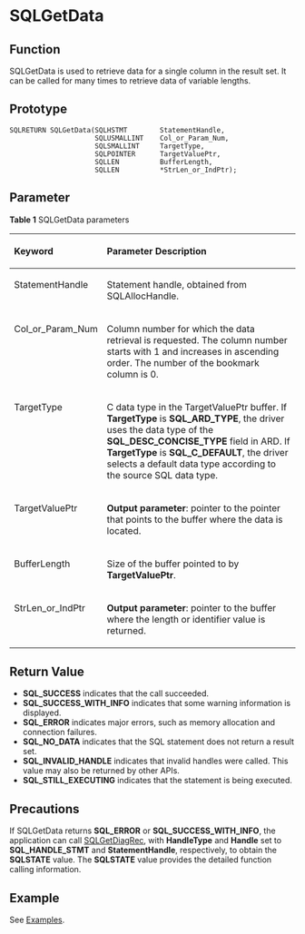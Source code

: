 # SQLGetData<a name="EN-US_TOPIC_0242371453"></a>

## Function<a name="en-us_topic_0238272899_en-us_topic_0237120429_en-us_topic_0059778461_s4c79ae112a6f415a9fed38561c46eebc"></a>

SQLGetData is used to retrieve data for a single column in the result set. It can be called for many times to retrieve data of variable lengths.

## Prototype<a name="en-us_topic_0238272899_en-us_topic_0237120429_en-us_topic_0059778461_s44941944b9a4473f82bcf2a103906e25"></a>

```
SQLRETURN SQLGetData(SQLHSTMT        StatementHandle,
                     SQLUSMALLINT    Col_or_Param_Num,
                     SQLSMALLINT     TargetType,
                     SQLPOINTER      TargetValuePtr,
                     SQLLEN          BufferLength,
                     SQLLEN          *StrLen_or_IndPtr);
```

## Parameter<a name="en-us_topic_0238272899_en-us_topic_0237120429_en-us_topic_0059778461_s6034c283c1954e118e141f899e1e1e3c"></a>

**Table  1**  SQLGetData parameters

<a name="en-us_topic_0238272899_en-us_topic_0237120429_en-us_topic_0059778461_t08910fa922fb482eb98845919c52785a"></a>
<table><thead align="left"><tr id="en-us_topic_0238272899_en-us_topic_0237120429_en-us_topic_0059778461_r2508a683ee7f42e2bd834ea3257ac342"><th class="cellrowborder" valign="top" width="26.040000000000003%" id="mcps1.2.3.1.1"><p id="en-us_topic_0238272899_en-us_topic_0237120429_en-us_topic_0059778461_a5a104b2657f046969ed5569992b0c911"><a name="en-us_topic_0238272899_en-us_topic_0237120429_en-us_topic_0059778461_a5a104b2657f046969ed5569992b0c911"></a><a name="en-us_topic_0238272899_en-us_topic_0237120429_en-us_topic_0059778461_a5a104b2657f046969ed5569992b0c911"></a><strong id="en-us_topic_0238272899_en-us_topic_0237120429_en-us_topic_0059778461_a3f9a72ce57fb40a6827c4ea699ae2ba8"><a name="en-us_topic_0238272899_en-us_topic_0237120429_en-us_topic_0059778461_a3f9a72ce57fb40a6827c4ea699ae2ba8"></a><a name="en-us_topic_0238272899_en-us_topic_0237120429_en-us_topic_0059778461_a3f9a72ce57fb40a6827c4ea699ae2ba8"></a>Keyword</strong></p>
</th>
<th class="cellrowborder" valign="top" width="73.96000000000001%" id="mcps1.2.3.1.2"><p id="en-us_topic_0238272899_en-us_topic_0237120429_en-us_topic_0059778461_ae3c86bea30f44b6e9769831d56221748"><a name="en-us_topic_0238272899_en-us_topic_0237120429_en-us_topic_0059778461_ae3c86bea30f44b6e9769831d56221748"></a><a name="en-us_topic_0238272899_en-us_topic_0237120429_en-us_topic_0059778461_ae3c86bea30f44b6e9769831d56221748"></a><strong id="en-us_topic_0238272899_b8835182954710"><a name="en-us_topic_0238272899_b8835182954710"></a><a name="en-us_topic_0238272899_b8835182954710"></a>Parameter Description</strong></p>
</th>
</tr>
</thead>
<tbody><tr id="en-us_topic_0238272899_en-us_topic_0237120429_en-us_topic_0059778461_r0d368665814c4b238ddb32a049d82a0d"><td class="cellrowborder" valign="top" width="26.040000000000003%" headers="mcps1.2.3.1.1 "><p id="en-us_topic_0238272899_en-us_topic_0237120429_en-us_topic_0059778461_a880530243d4e498fb6b76bd77a3093ce"><a name="en-us_topic_0238272899_en-us_topic_0237120429_en-us_topic_0059778461_a880530243d4e498fb6b76bd77a3093ce"></a><a name="en-us_topic_0238272899_en-us_topic_0237120429_en-us_topic_0059778461_a880530243d4e498fb6b76bd77a3093ce"></a>StatementHandle</p>
</td>
<td class="cellrowborder" valign="top" width="73.96000000000001%" headers="mcps1.2.3.1.2 "><p id="en-us_topic_0238272899_en-us_topic_0237120429_en-us_topic_0059778461_a20e5de3767184b4c8f663421d6a024d0"><a name="en-us_topic_0238272899_en-us_topic_0237120429_en-us_topic_0059778461_a20e5de3767184b4c8f663421d6a024d0"></a><a name="en-us_topic_0238272899_en-us_topic_0237120429_en-us_topic_0059778461_a20e5de3767184b4c8f663421d6a024d0"></a>Statement handle, obtained from SQLAllocHandle.</p>
</td>
</tr>
<tr id="en-us_topic_0238272899_en-us_topic_0237120429_en-us_topic_0059778461_rfe14a18985d9482b895a507a0f951600"><td class="cellrowborder" valign="top" width="26.040000000000003%" headers="mcps1.2.3.1.1 "><p id="en-us_topic_0238272899_en-us_topic_0237120429_en-us_topic_0059778461_ab3db05e49dc94c47af5e94bc33d3687b"><a name="en-us_topic_0238272899_en-us_topic_0237120429_en-us_topic_0059778461_ab3db05e49dc94c47af5e94bc33d3687b"></a><a name="en-us_topic_0238272899_en-us_topic_0237120429_en-us_topic_0059778461_ab3db05e49dc94c47af5e94bc33d3687b"></a>Col_or_Param_Num</p>
</td>
<td class="cellrowborder" valign="top" width="73.96000000000001%" headers="mcps1.2.3.1.2 "><p id="en-us_topic_0238272899_en-us_topic_0237120429_en-us_topic_0059778461_af40a50cb91c4404b854dccc0c604c9b3"><a name="en-us_topic_0238272899_en-us_topic_0237120429_en-us_topic_0059778461_af40a50cb91c4404b854dccc0c604c9b3"></a><a name="en-us_topic_0238272899_en-us_topic_0237120429_en-us_topic_0059778461_af40a50cb91c4404b854dccc0c604c9b3"></a>Column number for which the data retrieval is requested. The column number starts with 1 and increases in ascending order. The number of the bookmark column is 0.</p>
</td>
</tr>
<tr id="en-us_topic_0238272899_en-us_topic_0237120429_en-us_topic_0059778461_r23c8324e42b340e8b37a24a27cca9c95"><td class="cellrowborder" valign="top" width="26.040000000000003%" headers="mcps1.2.3.1.1 "><p id="en-us_topic_0238272899_en-us_topic_0237120429_en-us_topic_0059778461_a903c3136e8e9429d8e9539b4845b7213"><a name="en-us_topic_0238272899_en-us_topic_0237120429_en-us_topic_0059778461_a903c3136e8e9429d8e9539b4845b7213"></a><a name="en-us_topic_0238272899_en-us_topic_0237120429_en-us_topic_0059778461_a903c3136e8e9429d8e9539b4845b7213"></a>TargetType</p>
</td>
<td class="cellrowborder" valign="top" width="73.96000000000001%" headers="mcps1.2.3.1.2 "><p id="en-us_topic_0238272899_en-us_topic_0237120429_en-us_topic_0059778461_adcda8574a802420ea929deafa9a6141c"><a name="en-us_topic_0238272899_en-us_topic_0237120429_en-us_topic_0059778461_adcda8574a802420ea929deafa9a6141c"></a><a name="en-us_topic_0238272899_en-us_topic_0237120429_en-us_topic_0059778461_adcda8574a802420ea929deafa9a6141c"></a>C data type in the TargetValuePtr buffer. If <strong id="en-us_topic_0238272899_b842352706151354"><a name="en-us_topic_0238272899_b842352706151354"></a><a name="en-us_topic_0238272899_b842352706151354"></a>TargetType</strong> is <strong id="en-us_topic_0238272899_b842352706151357"><a name="en-us_topic_0238272899_b842352706151357"></a><a name="en-us_topic_0238272899_b842352706151357"></a>SQL_ARD_TYPE</strong>, the driver uses the data type of the <strong id="en-us_topic_0238272899_b84235270615142"><a name="en-us_topic_0238272899_b84235270615142"></a><a name="en-us_topic_0238272899_b84235270615142"></a>SQL_DESC_CONCISE_TYPE</strong> field in ARD. If <strong id="en-us_topic_0238272899_b842352706151410"><a name="en-us_topic_0238272899_b842352706151410"></a><a name="en-us_topic_0238272899_b842352706151410"></a>TargetType</strong> is <strong id="en-us_topic_0238272899_b842352706151413"><a name="en-us_topic_0238272899_b842352706151413"></a><a name="en-us_topic_0238272899_b842352706151413"></a>SQL_C_DEFAULT</strong>, the driver selects a default data type according to the source SQL data type.</p>
</td>
</tr>
<tr id="en-us_topic_0238272899_en-us_topic_0237120429_en-us_topic_0059778461_r372fa74235c64468a6983897427799dd"><td class="cellrowborder" valign="top" width="26.040000000000003%" headers="mcps1.2.3.1.1 "><p id="en-us_topic_0238272899_en-us_topic_0237120429_en-us_topic_0059778461_ae4ae78a65c8141d1bfd385c483d28dc8"><a name="en-us_topic_0238272899_en-us_topic_0237120429_en-us_topic_0059778461_ae4ae78a65c8141d1bfd385c483d28dc8"></a><a name="en-us_topic_0238272899_en-us_topic_0237120429_en-us_topic_0059778461_ae4ae78a65c8141d1bfd385c483d28dc8"></a>TargetValuePtr</p>
</td>
<td class="cellrowborder" valign="top" width="73.96000000000001%" headers="mcps1.2.3.1.2 "><p id="en-us_topic_0238272899_en-us_topic_0237120429_en-us_topic_0059778461_a833d8f5bcf634f64850d34eafe8a61ed"><a name="en-us_topic_0238272899_en-us_topic_0237120429_en-us_topic_0059778461_a833d8f5bcf634f64850d34eafe8a61ed"></a><a name="en-us_topic_0238272899_en-us_topic_0237120429_en-us_topic_0059778461_a833d8f5bcf634f64850d34eafe8a61ed"></a><strong id="en-us_topic_0238272899_en-us_topic_0237120429_en-us_topic_0059778461_a6d910f8795dd4db990901b288c0ab9e1"><a name="en-us_topic_0238272899_en-us_topic_0237120429_en-us_topic_0059778461_a6d910f8795dd4db990901b288c0ab9e1"></a><a name="en-us_topic_0238272899_en-us_topic_0237120429_en-us_topic_0059778461_a6d910f8795dd4db990901b288c0ab9e1"></a>Output parameter</strong>: pointer to the pointer that points to the buffer where the data is located.</p>
</td>
</tr>
<tr id="en-us_topic_0238272899_en-us_topic_0237120429_en-us_topic_0059778461_r02cc41e13770477a8f264baa588d824d"><td class="cellrowborder" valign="top" width="26.040000000000003%" headers="mcps1.2.3.1.1 "><p id="en-us_topic_0238272899_en-us_topic_0237120429_en-us_topic_0059778461_aa2cdd32624f44a099427e2dc8ad515e7"><a name="en-us_topic_0238272899_en-us_topic_0237120429_en-us_topic_0059778461_aa2cdd32624f44a099427e2dc8ad515e7"></a><a name="en-us_topic_0238272899_en-us_topic_0237120429_en-us_topic_0059778461_aa2cdd32624f44a099427e2dc8ad515e7"></a>BufferLength</p>
</td>
<td class="cellrowborder" valign="top" width="73.96000000000001%" headers="mcps1.2.3.1.2 "><p id="en-us_topic_0238272899_en-us_topic_0237120429_en-us_topic_0059778461_a6e075ecd6ab54022a4f257a7a417807a"><a name="en-us_topic_0238272899_en-us_topic_0237120429_en-us_topic_0059778461_a6e075ecd6ab54022a4f257a7a417807a"></a><a name="en-us_topic_0238272899_en-us_topic_0237120429_en-us_topic_0059778461_a6e075ecd6ab54022a4f257a7a417807a"></a>Size of the buffer pointed to by <strong id="en-us_topic_0238272899_b842352706151459"><a name="en-us_topic_0238272899_b842352706151459"></a><a name="en-us_topic_0238272899_b842352706151459"></a>TargetValuePtr</strong>.</p>
</td>
</tr>
<tr id="en-us_topic_0238272899_en-us_topic_0237120429_en-us_topic_0059778461_r1d1639046e684c6bbccc0a5eda96aad6"><td class="cellrowborder" valign="top" width="26.040000000000003%" headers="mcps1.2.3.1.1 "><p id="en-us_topic_0238272899_en-us_topic_0237120429_en-us_topic_0059778461_af21961aaeecb4635b19a06814d1451b4"><a name="en-us_topic_0238272899_en-us_topic_0237120429_en-us_topic_0059778461_af21961aaeecb4635b19a06814d1451b4"></a><a name="en-us_topic_0238272899_en-us_topic_0237120429_en-us_topic_0059778461_af21961aaeecb4635b19a06814d1451b4"></a>StrLen_or_IndPtr</p>
</td>
<td class="cellrowborder" valign="top" width="73.96000000000001%" headers="mcps1.2.3.1.2 "><p id="en-us_topic_0238272899_en-us_topic_0237120429_en-us_topic_0059778461_ab94e44beb6d448129a509b6cfc39fde1"><a name="en-us_topic_0238272899_en-us_topic_0237120429_en-us_topic_0059778461_ab94e44beb6d448129a509b6cfc39fde1"></a><a name="en-us_topic_0238272899_en-us_topic_0237120429_en-us_topic_0059778461_ab94e44beb6d448129a509b6cfc39fde1"></a><strong id="en-us_topic_0238272899_en-us_topic_0237120429_en-us_topic_0059778461_afdac6251fcf84e25be35b5fffc947a8e"><a name="en-us_topic_0238272899_en-us_topic_0237120429_en-us_topic_0059778461_afdac6251fcf84e25be35b5fffc947a8e"></a><a name="en-us_topic_0238272899_en-us_topic_0237120429_en-us_topic_0059778461_afdac6251fcf84e25be35b5fffc947a8e"></a>Output parameter</strong>: pointer to the buffer where the length or identifier value is returned.</p>
</td>
</tr>
</tbody>
</table>

## Return Value<a name="en-us_topic_0238272899_en-us_topic_0237120429_en-us_topic_0059778461_saaafb13e1b624682bc1d09efa9d415d4"></a>

-   **SQL\_SUCCESS**  indicates that the call succeeded.
-   **SQL\_SUCCESS\_WITH\_INFO**  indicates that some warning information is displayed.
-   **SQL\_ERROR**  indicates major errors, such as memory allocation and connection failures.
-   **SQL\_NO\_DATA**  indicates that the SQL statement does not return a result set.
-   **SQL\_INVALID\_HANDLE**  indicates that invalid handles were called. This value may also be returned by other APIs.
-   **SQL\_STILL\_EXECUTING**  indicates that the statement is being executed.

## Precautions<a name="en-us_topic_0238272899_en-us_topic_0237120429_en-us_topic_0059778461_s46dd381571fd497484a5e93a075e5643"></a>

If SQLGetData returns  **SQL\_ERROR**  or  **SQL\_SUCCESS\_WITH\_INFO**, the application can call  [SQLGetDiagRec](sqlgetdiagrec.md), with  **HandleType**  and  **Handle**  set to  **SQL\_HANDLE\_STMT**  and  **StatementHandle**, respectively, to obtain the  **SQLSTATE**  value. The  **SQLSTATE**  value provides the detailed function calling information.

## Example<a name="en-us_topic_0238272899_en-us_topic_0237120429_en-us_topic_0059778461_s69654c27e011474aa33ede59ff0961b8"></a>

See  [Examples](example-odbc.md).

